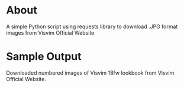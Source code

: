 # About
A simple Python script using requests library to download .JPG format images from Visvim Official Website

# Sample Output
Downloaded numbered images of Visvim 18fw lookbook from Visvim Official Website. 
